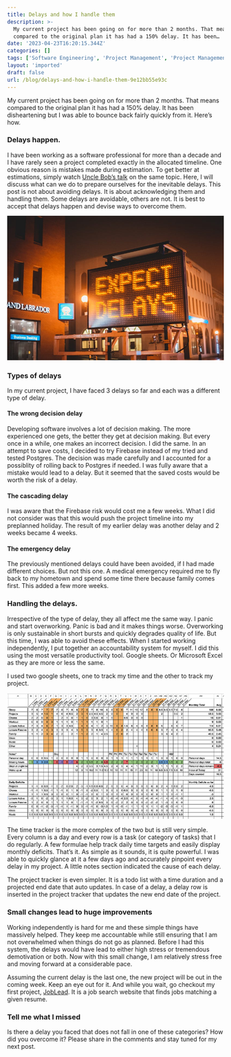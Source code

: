 ```yaml
---
title: Delays and how I handle them
description: >-
  My current project has been going on for more than 2 months. That means
  compared to the original plan it has had a 150% delay. It has been…
date: '2023-04-23T16:20:15.344Z'
categories: []
tags: ['Software Engineering', 'Project Management', 'Project Management Skills']
layout: 'imported'
draft: false
url: /blog/delays-and-how-i-handle-them-9e12bb55e93c
---
```


My current project has been going on for more than 2 months. That means compared to the original plan it has had a 150% delay. It has been disheartening but I was able to bounce back fairly quickly from it. Here’s how.

### Delays happen.

I have been working as a software professional for more than a decade and I have rarely seen a project completed exactly in the allocated timeline. One obvious reason is mistakes made during estimation. To get better at estimations, simply watch [Uncle Bob’s talk](https://www.youtube.com/watch?v=eisuQefYw_o) on the same topic. Here, I will discuss what can we do to prepare ourselves for the inevitable delays. This post is not about avoiding delays. It is about acknowledging them and handling them. Some delays are avoidable, others are not. It is best to accept that delays happen and devise ways to overcome them.

![](0__VZBPDsRnDXBVE9VP.jpg)

### Types of delays

In my current project, I have faced 3 delays so far and each was a different type of delay.

#### The wrong decision delay

Developing software involves a lot of decision making. The more experienced one gets, the better they get at decision making. But every once in a while, one makes an incorrect decision. I did the same. In an attempt to save costs, I decided to try Firebase instead of my tried and tested Postgres. The decision was made carefully and I accounted for a possiblity of rolling back to Postgres if needed. I was fully aware that a mistake would lead to a delay. But it seemed that the saved costs would be worth the risk of a delay.

#### The cascading delay

I was aware that the Firebase risk would cost me a few weeks. What I did not consider was that this would push the project timeline into my preplanned holiday. The result of my earlier delay was another delay and 2 weeks became 4 weeks.

#### The emergency delay

The previously mentioned delays could have been avoided, if I had made different choices. But not this one. A medical emergency required me to fly back to my hometown and spend some time there because family comes first. This added a few more weeks.

### Handling the delays.

Irrespective of the type of delay, they all affect me the same way. I panic and start overworking. Panic is bad and it makes things worse. Overworking is only sustainable in short bursts and quickly degrades quality of life. But this time, I was able to avoid these effects. When I started working independently, I put together an accountability system for myself. I did this using the most versatile productivity tool. Google sheets. Or Microsoft Excel as they are more or less the same.

I used two google sheets, one to track my time and the other to track my project.

![](1__T2xnj6oN56mIUAjxoO5o6Q.png)

The time tracker is the more complex of the two but is still very simple. Every column is a day and every row is a task (or category of tasks) that I do regularly. A few formulae help track daily time targets and easily display monthly deficits. That’s it. As simple as it sounds, it is quite powerful. I was able to quickly glance at it a few days ago and accurately pinpoint every delay in my project. A little notes section indicated the cause of each delay.

The project tracker is even simpler. It is a todo list with a time duration and a projected end date that auto updates. In case of a delay, a delay row is inserted in the project tracker that updates the new end date of the project.

### Small changes lead to huge improvements

Working independently is hard for me and these simple things have massively helped. They keep me accountable while still ensuring that I am not overwhelmed when things do not go as planned. Before I had this system, the delays would have lead to either high stress or tremendous demotivation or both. Now with this small change, I am relatively stress free and moving forward at a considerable pace.

Assuming the current delay is the last one, the new project will be out in the coming week. Keep an eye out for it. And while you wait, go checkout my first project, [JobLead](https://www.joblead.io). It is a job search website that finds jobs matching a given resume.

### Tell me what I missed

Is there a delay you faced that does not fall in one of these categories? How did you overcome it? Please share in the comments and stay tuned for my next post.

